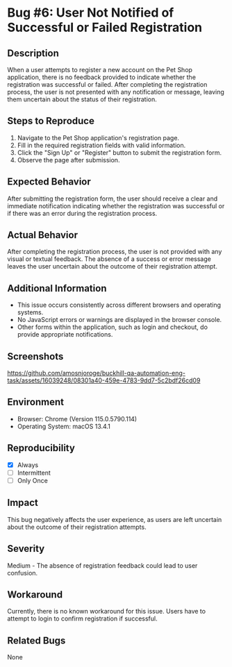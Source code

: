 # Bug #6: User Not Notified of Successful or Failed Registration

## Description

When a user attempts to register a new account on the Pet Shop application, there is no feedback provided to indicate whether the registration was successful or failed. After completing the registration process, the user is not presented with any notification or message, leaving them uncertain about the status of their registration.

## Steps to Reproduce

1. Navigate to the Pet Shop application's registration page.
2. Fill in the required registration fields with valid information.
3. Click the "Sign Up" or "Register" button to submit the registration form.
4. Observe the page after submission.

## Expected Behavior

After submitting the registration form, the user should receive a clear and immediate notification indicating whether the registration was successful or if there was an error during the registration process.

## Actual Behavior

After completing the registration process, the user is not provided with any visual or textual feedback. The absence of a success or error message leaves the user uncertain about the outcome of their registration attempt.

## Additional Information

- This issue occurs consistently across different browsers and operating systems.
- No JavaScript errors or warnings are displayed in the browser console.
- Other forms within the application, such as login and checkout, do provide appropriate notifications.

## Screenshots

https://github.com/amosnjoroge/buckhill-qa-automation-eng-task/assets/16039248/08301a40-459e-4783-9dd7-5c2bdf26cd09

## Environment

- Browser: Chrome (Version 115.0.5790.114)
- Operating System: macOS 13.4.1

## Reproducibility

- [x] Always
- [ ] Intermittent
- [ ] Only Once

## Impact

This bug negatively affects the user experience, as users are left uncertain about the outcome of their registration attempts.

## Severity

Medium - The absence of registration feedback could lead to user confusion.

## Workaround

Currently, there is no known workaround for this issue. Users have to attempt to login to confirm registration if successful.

## Related Bugs

None
